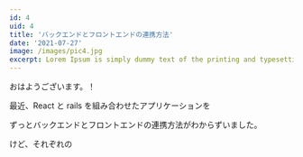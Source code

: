 ```yaml
---
id: 4
uid: 4
title: 'バックエンドとフロントエンドの連携方法'
date: '2021-07-27'
image: /images/pic4.jpg
excerpt: Lorem Ipsum is simply dummy text of the printing and typesetting industry.
---
```


おはようございます。！

最近、React と rails を組み合わせたアプリケーションを

ずっとバックエンドとフロントエンドの連携方法がわからずいました。

けど、それぞれの
